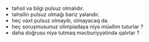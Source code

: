- təhsil və bilgi pulsuz olmalıdır.
- təhsilin pulsuz olmağı bariz yalandır.
- heç vaxt pulsuz olmayıb, olmayacaq da.
- heç soruşmusunuz olimpiadaya niyə müəllim tuturlar ?
- daha doğrusu niyə tutmaq məcburiyyətində qalırlar ?
